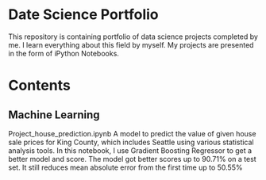 # Date Science Portfolio
This repository is containing portfolio of data science projects completed by me. I learn everything about this field by myself. My projects are presented in the form of iPython Notebooks.
# Contents
## Machine Learning
Project_house_prediction.ipynb A model to predict the value of given house sale prices for King County, which includes Seattle using various statistical analysis tools. In this notebook, I use Gradient Boosting Regressor to get a better model and score. The model got better scores up to 90.71% on a test set. It still reduces mean absolute error from the first time up to 50.55%
